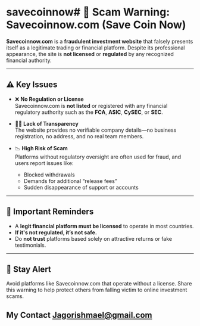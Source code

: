 # savecoinnow# 🚨 Scam Warning: Savecoinnow.com (Save Coin Now)

**Savecoinnow.com** is a **fraudulent investment website** that falsely presents itself as a legitimate trading or financial platform. Despite its professional appearance, the site is **not licensed** or **regulated** by any recognized financial authority.

---

## ⚠️ Key Issues

- ❌ **No Regulation or License**  
  Savecoinnow.com is **not listed** or registered with any financial regulatory authority such as the **FCA**, **ASIC**, **CySEC**, or **SEC**.

- 🕵️‍♂️ **Lack of Transparency**  
  The website provides no verifiable company details—no business registration, no address, and no real team members.

- 📉 **High Risk of Scam**  
  Platforms without regulatory oversight are often used for fraud, and users report issues like:
  - Blocked withdrawals  
  - Demands for additional “release fees”  
  - Sudden disappearance of support or accounts

---

## 🧠 Important Reminders

- A **legit financial platform must be licensed** to operate in most countries.
- **If it's not regulated, it’s not safe.**
- Do **not trust** platforms based solely on attractive returns or fake testimonials.

---

## 🔗 Stay Alert

Avoid platforms like Savecoinnow.com that operate without a license. Share this warning to help protect others from falling victim to online investment scams.

## My Contact Jagorishmael@gmail.com

